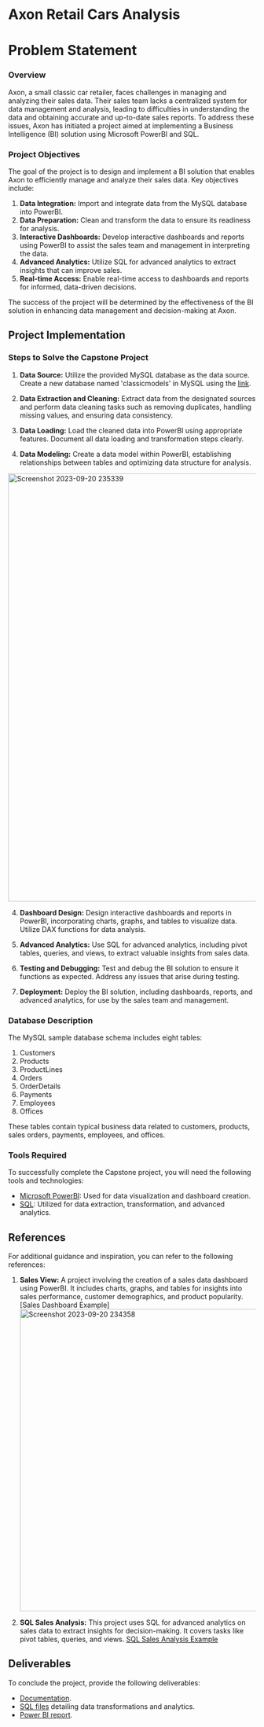 # Axon Retail Cars Analysis

# Problem Statement

### Overview
Axon, a small classic car retailer, faces challenges in managing and analyzing their sales data. Their sales team lacks a centralized system for data management and analysis, leading to difficulties in understanding the data and obtaining accurate and up-to-date sales reports. To address these issues, Axon has initiated a project aimed at implementing a Business Intelligence (BI) solution using Microsoft PowerBI and SQL.

### Project Objectives
The goal of the project is to design and implement a BI solution that enables Axon to efficiently manage and analyze their sales data. Key objectives include:

1. **Data Integration:** Import and integrate data from the MySQL database into PowerBI.
2. **Data Preparation:** Clean and transform the data to ensure its readiness for analysis.
3. **Interactive Dashboards:** Develop interactive dashboards and reports using PowerBI to assist the sales team and management in interpreting the data.
4. **Advanced Analytics:** Utilize SQL for advanced analytics to extract insights that can improve sales.
5. **Real-time Access:** Enable real-time access to dashboards and reports for informed, data-driven decisions.

The success of the project will be determined by the effectiveness of the BI solution in enhancing data management and decision-making at Axon.

## Project Implementation

### Steps to Solve the Capstone Project

1. **Data Source:** Utilize the provided MySQL database as the data source. Create a new database named 'classicmodels' in MySQL using the [link](https://www.mysqltutorial.org/wp-content/uploads/2018/03/mysqlsampledatabase.zip).

2. **Data Extraction and Cleaning:** Extract data from the designated sources and perform data cleaning tasks such as removing duplicates, handling missing values, and ensuring data consistency.

3. **Data Loading:** Load the cleaned data into PowerBI using appropriate features. Document all data loading and transformation steps clearly.

4. **Data Modeling:** Create a data model within PowerBI, establishing relationships between tables and optimizing data structure for analysis.
   
<img width="871" alt="Screenshot 2023-09-20 235339" src="https://github.com/Sanket0894/Axon-Retail-Cars-Analysis/assets/131572641/fac424b0-5a5d-46aa-9af8-6646e14dc60b">


4. **Dashboard Design:** Design interactive dashboards and reports in PowerBI, incorporating charts, graphs, and tables to visualize data. Utilize DAX functions for data analysis.

5. **Advanced Analytics:** Use SQL for advanced analytics, including pivot tables, queries, and views, to extract valuable insights from sales data.

6. **Testing and Debugging:** Test and debug the BI solution to ensure it functions as expected. Address any issues that arise during testing.

7. **Deployment:** Deploy the BI solution, including dashboards, reports, and advanced analytics, for use by the sales team and management.

### Database Description

The MySQL sample database schema includes eight tables:

1. Customers
2. Products
3. ProductLines
4. Orders
5. OrderDetails
6. Payments
7. Employees
8. Offices

These tables contain typical business data related to customers, products, sales orders, payments, employees, and offices.

### Tools Required

To successfully complete the Capstone project, you will need the following tools and technologies:

- [Microsoft PowerBI](https://powerbi.microsoft.com/en-us/): Used for data visualization and dashboard creation.
- [SQL](https://www.mysql.com/): Utilized for data extraction, transformation, and advanced analytics.


## References

For additional guidance and inspiration, you can refer to the following references:

1. **Sales View:** A project involving the creation of a sales data dashboard using PowerBI. It includes charts, graphs, and tables for insights into sales performance, customer demographics, and product popularity. [Sales Dashboard Example]<img width="615" alt="Screenshot 2023-09-20 234358" src="https://github.com/Sanket0894/Axon-Retail-Cars-Analysis/assets/131572641/23ca8737-c260-464a-8e77-f30fe8cde600">


2. **SQL Sales Analysis:** This project uses SQL for advanced analytics on sales data to extract insights for decision-making. It covers tasks like pivot tables, queries, and views. [SQL Sales Analysis Example]()

## Deliverables

To conclude the project, provide the following deliverables:

- [Documentation]().
- [SQL files]() detailing data transformations and analytics.
- [Power BI report](https://www.novypro.com/project/axon-cars-analysis-power-bi).


